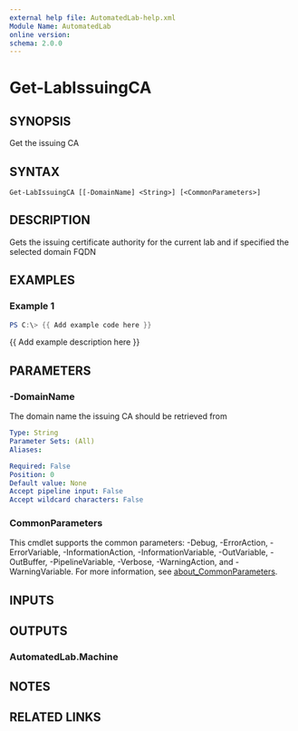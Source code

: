 ```yaml
---
external help file: AutomatedLab-help.xml
Module Name: AutomatedLab
online version:
schema: 2.0.0
---
```


# Get-LabIssuingCA

## SYNOPSIS
Get the issuing CA

## SYNTAX

```
Get-LabIssuingCA [[-DomainName] <String>] [<CommonParameters>]
```

## DESCRIPTION
Gets the issuing certificate authority for the current lab and if specified the selected domain FQDN

## EXAMPLES

### Example 1
```powershell
PS C:\> {{ Add example code here }}
```

{{ Add example description here }}

## PARAMETERS

### -DomainName
The domain name the issuing CA should be retrieved from

```yaml
Type: String
Parameter Sets: (All)
Aliases:

Required: False
Position: 0
Default value: None
Accept pipeline input: False
Accept wildcard characters: False
```

### CommonParameters
This cmdlet supports the common parameters: -Debug, -ErrorAction, -ErrorVariable, -InformationAction, -InformationVariable, -OutVariable, -OutBuffer, -PipelineVariable, -Verbose, -WarningAction, and -WarningVariable. For more information, see [about_CommonParameters](http://go.microsoft.com/fwlink/?LinkID=113216).

## INPUTS

## OUTPUTS

### AutomatedLab.Machine
## NOTES

## RELATED LINKS
